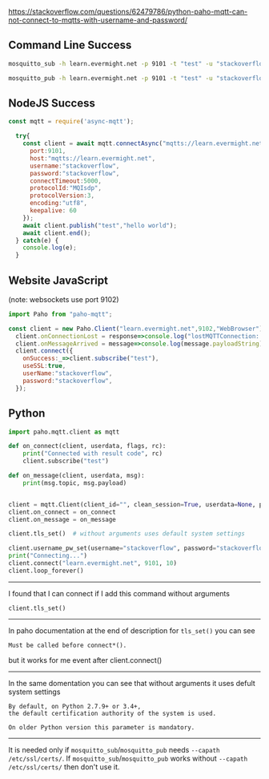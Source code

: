 
https://stackoverflow.com/questions/62479786/python-paho-mqtt-can-not-connect-to-mqtts-with-username-and-password/

## Command Line Success

```bash
mosquitto_sub -h learn.evermight.net -p 9101 -t "test" -u "stackoverflow" -P "stackoverflow" --capath /etc/ssl/certs/
```

```bash
mosquitto_pub -h learn.evermight.net -p 9101 -t "test" -u "stackoverflow" -P "stackoverflow" -m "hello world" --capath /etc/ssl/certs/
```

## NodeJS Success

```javascript
const mqtt = require('async-mqtt');

  try{
    const client = await mqtt.connectAsync("mqtts://learn.evermight.net",{
      port:9101,
      host:"mqtts://learn.evermight.net",
      username:"stackoverflow",
      password:"stackoverflow",
      connectTimeout:5000,
      protocolId:"MQIsdp",
      protocolVersion:3,
      encoding:"utf8",
      keepalive: 60
    });
    await client.publish("test","hello world");
    await client.end();
  } catch(e) {
    console.log(e);
  }
```

## Website JavaScript

(note: websockets use port 9102)

```javascript
import Paho from "paho-mqtt";

const client = new Paho.Client("learn.evermight.net",9102,"WebBrowser");
  client.onConnectionLost = response=>console.log("lostMQTTConnection: " +(response.errorCode !== 0 ? response.errorMessage : "Unknown MQTT Error" ));
  client.onMessageArrived = message=>console.log(message.payloadString);
  client.connect({
    onSuccess:_=>client.subscribe("test"),
    useSSL:true,
    userName:"stackoverflow",
    password:"stackoverflow",
  });
```

## Python

```python
import paho.mqtt.client as mqtt

def on_connect(client, userdata, flags, rc):
    print("Connected with result code", rc)
    client.subscribe("test")

def on_message(client, userdata, msg):
    print(msg.topic, msg.payload)


client = mqtt.Client(client_id="", clean_session=True, userdata=None, protocol=mqtt.MQTTv311, transport="tcp")
client.on_connect = on_connect
client.on_message = on_message

client.tls_set()  # without arguments uses default system settings

client.username_pw_set(username="stackoverflow", password="stackoverflow")
print("Connecting...")
client.connect("learn.evermight.net", 9101, 10)
client.loop_forever()
```

---

I found that I can connect if I add this command without arguments

```
client.tls_set()
```

---

In paho documentation at the end of description for `tls_set()` you can see

```
Must be called before connect*().
```

but it works for me event after client.connect()

---

In the same domentation you can see that without arguments it uses defult system settings

```
By default, on Python 2.7.9+ or 3.4+,
the default certification authority of the system is used. 

On older Python version this parameter is mandatory.
```

---

It is needed only if `mosquitto_sub`/`mosquitto_pub` needs `--capath /etc/ssl/certs/`.
If `mosquitto_sub`/`mosquitto_pub` works without `--capath /etc/ssl/certs/` then don't use it.



